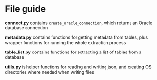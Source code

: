 # File guide
**connect.py** contains `create_oracle_connection`, which returns an Oracle database connection

**metadata.py** contains functions for getting metadata from tables, plus wrapper functions for running the whole extraction process

**table_list.py** contains functions for extracting a list of tables from a database

**utils.py** is helper functions for reading and writing json, and creating OS directories where needed when writing files